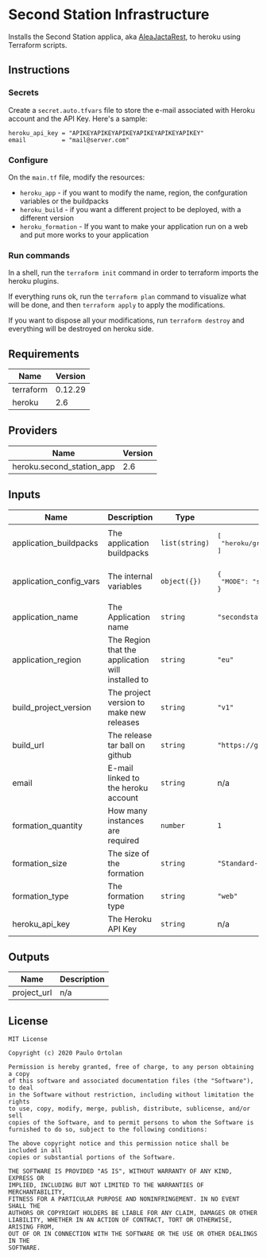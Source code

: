 # Second Station Infrastructure

Installs the Second Station applica, aka [AleaJactaRest](https://github.com/ortolanph/aleajactarest), to heroku using Terraform scripts.

## Instructions

### Secrets

Create a `secret.auto.tfvars` file to store the e-mail associated with Heroku account and the API Key. Here's a sample:

```hcl-terraform
heroku_api_key = "APIKEYAPIKEYAPIKEYAPIKEYAPIKEYAPIKEY"
email          = "mail@server.com"
```

### Configure

On the `main.tf` file, modify the resources:

 - `heroku_app` - if you want to modify the name, region, the confguration variables or the buildpacks
 - `heroku_build` - if you want a different project to be deployed, with a different version
 - `heroku_formation` - If you want to make your application run on a web and put more works to your application

### Run commands

In a shell, run the `terraform init` command in order to terraform imports the heroku plugins.

If everything runs ok, run the `terraform plan` command to visualize what will be done, and then `terraform apply` to apply the modifications.

If you want to dispose all your modifications, run `terraform destroy` and everything will be destroyed on heroku side.

## Requirements

| Name | Version |
|------|---------|
| terraform | 0.12.29 |
| heroku | 2.6 |

## Providers

| Name | Version |
|------|---------|
| heroku.second\_station\_app | 2.6 |

## Inputs

| Name | Description | Type | Default | Required |
|------|-------------|------|---------|:--------:|
| application\_buildpacks | The application buildpacks | `list(string)` | <pre>[<br>  "heroku/gradle"<br>]</pre> | no |
| application\_config\_vars | The internal variables | `object({})` | <pre>{<br>  "MODE": "server"<br>}</pre> | no |
| application\_name | The Application name | `string` | `"secondstation"` | no |
| application\_region | The Region that the application will installed to | `string` | `"eu"` | no |
| build\_project\_version | The project version to make new releases | `string` | `"v1"` | no |
| build\_url | The release tar ball on github | `string` | `"https://github.com/ortolanph/aleajactarest/archive/"` | no |
| email | E-mail linked to the heroku account | `string` | n/a | yes |
| formation\_quantity | How many instances are required | `number` | `1` | no |
| formation\_size | The size of the formation | `string` | `"Standard-1x"` | no |
| formation\_type | The formation type | `string` | `"web"` | no |
| heroku\_api\_key | The Heroku API Key | `string` | n/a | yes |

## Outputs

| Name | Description |
|------|-------------|
| project\_url | n/a |

## License

```
MIT License

Copyright (c) 2020 Paulo Ortolan

Permission is hereby granted, free of charge, to any person obtaining a copy
of this software and associated documentation files (the "Software"), to deal
in the Software without restriction, including without limitation the rights
to use, copy, modify, merge, publish, distribute, sublicense, and/or sell
copies of the Software, and to permit persons to whom the Software is
furnished to do so, subject to the following conditions:

The above copyright notice and this permission notice shall be included in all
copies or substantial portions of the Software.

THE SOFTWARE IS PROVIDED "AS IS", WITHOUT WARRANTY OF ANY KIND, EXPRESS OR
IMPLIED, INCLUDING BUT NOT LIMITED TO THE WARRANTIES OF MERCHANTABILITY,
FITNESS FOR A PARTICULAR PURPOSE AND NONINFRINGEMENT. IN NO EVENT SHALL THE
AUTHORS OR COPYRIGHT HOLDERS BE LIABLE FOR ANY CLAIM, DAMAGES OR OTHER
LIABILITY, WHETHER IN AN ACTION OF CONTRACT, TORT OR OTHERWISE, ARISING FROM,
OUT OF OR IN CONNECTION WITH THE SOFTWARE OR THE USE OR OTHER DEALINGS IN THE
SOFTWARE.
```
